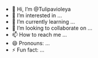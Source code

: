 - 👋 Hi, I’m @Tulipavioleya
- 👀 I’m interested in ...
- 🌱 I’m currently learning ...
- 💞️ I’m looking to collaborate on ...
- 📫 How to reach me ...
- 😄 Pronouns: ...
- ⚡ Fun fact: ...

<!---
Tulipavioleya/Tulipavioleya is a ✨ special ✨ repository because its `README.md` (this file) appears on your GitHub profile.
You can click the Preview link to take a look at your changes.
--->
